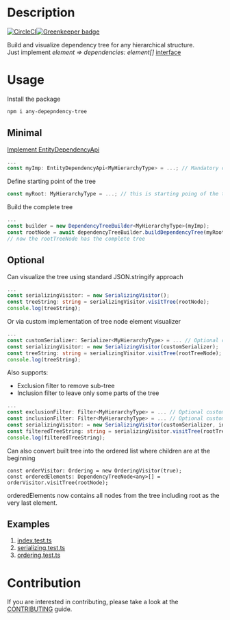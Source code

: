# Description

[![CircleCI](https://circleci.com/gh/baksale/any-dependency-tree/tree/master.svg?style=shield)](https://circleci.com/gh/baksale/any-dependency-tree/tree/master)[![Greenkeeper badge](https://badges.greenkeeper.io/baksale/any-dependency-tree.svg)](https://greenkeeper.io/)

Build and visualize dependency tree for any hierarchical structure.  
Just implement *element => dependencies: element[]* [interface](./src/index.ts#EntityDependencyApi)  

# Usage
Install the package
```bash
npm i any-depepndency-tree
```
## Minimal
[Implement EntityDependencyApi](./src/index.ts#EntityDependencyApi)
```typescript
...
const myImp: EntityDependencyApi<MyHierarchyType> = ...; // Mandatory custom implementation
```
Define starting point of the tree
```typescript
const myRoot: MyHierarchyType = ...; // this is starting poing of the tree;
```
Build the complete tree
```typescript
...
const builder = new DependencyTreeBuilder<MyHierarchyType>(myImp);
const rootNode = await dependencyTreeBuilder.buildDependencyTree(myRoot);
// now the rootTreeNode has the complete tree
```
## Optional
Can visualize the tree using standard JSON.stringify approach
```typescript
...
const serializingVisitor: = new SerializingVisitor();
const treeString: string = serializingVisitor.visitTree(rootNode);
console.log(treeString);
```
Or via custom implementation of tree node element visualizer
```typescript
...
const customSerializer: Serializer<MyHierarchyType> = ... // Optional custom implementation
const serializingVisitor: = new SerializingVisitor(customSerializer);
const treeString: string = serializingVisitor.visitTree(rootTreeNode);
console.log(treeString);
```  
Also supports:  
*  Exclusion filter to remove sub-tree
*  Inclusion filter to leave only some parts of the tree
```typescript
...
const exclusionFilter: Filter<MyHierarchyType> = ... // Optional custom implementation
const inclusionFilter: Filter<MyHierarchyType> = ... // Optional custom implementation
const serializingVisitor: = new SerializingVisitor(customSerializer, inclusionFilter, exclusionFilter);
const filteredTreeString: string = serializingVisitor.visitTree(rootTreeNode);
console.log(filteredTreeString);
```  
Can also convert built tree into the ordered list where children are at the beginning  
```
const orderVisitor: Ordering = new OrderingVisitor(true);
const orderedElements: DependencyTreeNode<any>[] = orderVisitor.visitTree(rootNode);
```
orderedElements now contains all nodes from the tree including root as the very last element.  

## Examples
1. [index.test.ts](./test/index.test.ts)
1. [serializing.test.ts](./test/visitor/serializing.test.ts)
1. [ordering.test.ts](./test/visitor/ordering.test.ts)

# Contribution
If you are interested in contributing, please take a look at the [CONTRIBUTING](./CONTRIBUTING.md) guide.
